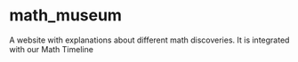 # math_museum
A website with explanations about different math discoveries. It is integrated with our Math Timeline
